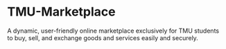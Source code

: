 # TMU-Marketplace
A dynamic, user-friendly online marketplace exclusively for TMU students to buy, sell, and exchange goods and services easily and securely.
